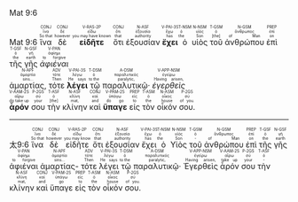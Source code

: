 Mat 9:6


<rt>Mat 9:6</rt> <RUBY><ruby><ruby>ἵνα<rt>So that</rt></ruby><rt>ἵνα</rt></ruby><rt>CONJ</rt></RUBY> <RUBY><ruby><ruby>δὲ<rt>however</rt></ruby><rt>δέ</rt></ruby><rt>CONJ</rt></RUBY> <RUBY><ruby><ruby>**εἰδῆτε**<rt>you may have known</rt></ruby><rt>εἴδω</rt></ruby><rt>V-RAS-2P</rt></RUBY> <RUBY><ruby><ruby>ὅτι<rt>that</rt></ruby><rt>ὅτι</rt></ruby><rt>CONJ</rt></RUBY> <RUBY><ruby><ruby>ἐξουσίαν<rt>authority</rt></ruby><rt>ἐξουσία</rt></ruby><rt>N-ASF</rt></RUBY> <RUBY><ruby><ruby>**ἔχει**<rt>has</rt></ruby><rt>ἔχω</rt></ruby><rt>V-PAI-3S</rt></RUBY> <RUBY><ruby><ruby>ὁ<rt>the</rt></ruby><rt>ὁ</rt></ruby><rt>T-NSM</rt></RUBY> <RUBY><ruby><ruby>υἱὸς<rt>Son</rt></ruby><rt>υἱός</rt></ruby><rt>N-NSM</rt></RUBY> <RUBY><ruby><ruby>τοῦ<rt>[the]</rt></ruby><rt>ὁ</rt></ruby><rt>T-GSM</rt></RUBY> <RUBY><ruby><ruby>ἀνθρώπου<rt>of Man</rt></ruby><rt>ἄνθρωπος</rt></ruby><rt>N-GSM</rt></RUBY> <RUBY><ruby><ruby>ἐπὶ<rt>on</rt></ruby><rt>ἐπί</rt></ruby><rt>PREP</rt></RUBY> <RUBY><ruby><ruby>τῆς<rt>the</rt></ruby><rt>ὁ</rt></ruby><rt>T-GSF</rt></RUBY> <RUBY><ruby><ruby>γῆς<rt>earth</rt></ruby><rt>γῆ</rt></ruby><rt>N-GSF</rt></RUBY> <RUBY><ruby><ruby>*ἀφιέναι*<rt>to forgive</rt></ruby><rt>ἀφίημι</rt></ruby><rt>V-PAN</rt></RUBY> <br /> <RUBY><ruby><ruby>ἁμαρτίας,<rt>sins...</rt></ruby><rt>ἁμαρτία</rt></ruby><rt>N-APF</rt></RUBY> <RUBY><ruby><ruby>τότε<rt>Then</rt></ruby><rt>τότε</rt></ruby><rt>ADV</rt></RUBY> <RUBY><ruby><ruby>**λέγει**<rt>He says</rt></ruby><rt>λέγω</rt></ruby><rt>V-PAI-3S</rt></RUBY> <RUBY><ruby><ruby>τῷ<rt>to the</rt></ruby><rt>ὁ</rt></ruby><rt>T-DSM</rt></RUBY> <RUBY><ruby><ruby>παραλυτικῷ·<rt>paralytic,</rt></ruby><rt>παραλυτικός</rt></ruby><rt>A-DSM</rt></RUBY> <RUBY><ruby><ruby>*ἐγερθεὶς*<rt>Having arisen,</rt></ruby><rt>ἐγείρω</rt></ruby><rt>V-APP-NSM</rt></RUBY> <br /> <RUBY><ruby><ruby>**ἆρόν**<rt>do take up</rt></ruby><rt>αἴρω</rt></ruby><rt>V-AAM-2S</rt></RUBY> <RUBY><ruby><ruby>σου<rt>your</rt></ruby><rt>σύ</rt></ruby><rt>P-2GS</rt></RUBY> <RUBY><ruby><ruby>τὴν<rt>[the]</rt></ruby><rt>ὁ</rt></ruby><rt>T-ASF</rt></RUBY> <RUBY><ruby><ruby>κλίνην<rt>mat,</rt></ruby><rt>κλίνη</rt></ruby><rt>N-ASF</rt></RUBY> <RUBY><ruby><ruby>καὶ<rt>and</rt></ruby><rt>καί</rt></ruby><rt>CONJ</rt></RUBY> <RUBY><ruby><ruby>**ὕπαγε**<rt>do go</rt></ruby><rt>ὑπάγω</rt></ruby><rt>V-PAM-2S</rt></RUBY> <RUBY><ruby><ruby>εἰς<rt>to</rt></ruby><rt>εἰς</rt></ruby><rt>PREP</rt></RUBY> <RUBY><ruby><ruby>τὸν<rt>the</rt></ruby><rt>ὁ</rt></ruby><rt>T-ASM</rt></RUBY> <RUBY><ruby><ruby>οἶκόν<rt>house</rt></ruby><rt>οἶκος</rt></ruby><rt>N-ASM</rt></RUBY> <RUBY><ruby><ruby>σου.<rt>of you.</rt></ruby><rt>σύ</rt></ruby><rt>P-2GS</rt></RUBY> 

---
<rt>太9:6</rt> <RUBY><ruby><ruby>ἵνα<rt>So that</rt></ruby><rt>ἵνα</rt></ruby><rt>CONJ</rt></RUBY> <RUBY><ruby><ruby>δὲ<rt>however</rt></ruby><rt>δέ</rt></ruby><rt>CONJ</rt></RUBY> <RUBY><ruby><ruby>εἰδῆτε<rt>you may know</rt></ruby><rt>εἴδω</rt></ruby><rt>V-RAS-2P</rt></RUBY> <RUBY><ruby><ruby>ὅτι<rt>that</rt></ruby><rt>ὅτι</rt></ruby><rt>CONJ</rt></RUBY> <RUBY><ruby><ruby>ἐξουσίαν<rt>authority</rt></ruby><rt>ἐξουσία</rt></ruby><rt>N-ASF</rt></RUBY> <RUBY><ruby><ruby>ἔχει<rt>has</rt></ruby><rt>ἔχω</rt></ruby><rt>V-PAI-3S</rt></RUBY> <RUBY><ruby><ruby>ὁ<rt>the</rt></ruby><rt>ὁ</rt></ruby><rt>T-NSM</rt></RUBY> <RUBY><ruby><ruby>Υἱὸς<rt>Son</rt></ruby><rt>υἱός</rt></ruby><rt>N-NSM</rt></RUBY> <RUBY><ruby><ruby>τοῦ<rt>‑</rt></ruby><rt>ὁ</rt></ruby><rt>T-GSM</rt></RUBY> <RUBY><ruby><ruby>ἀνθρώπου<rt>of Man</rt></ruby><rt>ἄνθρωπος</rt></ruby><rt>N-GSM</rt></RUBY> <RUBY><ruby><ruby>ἐπὶ<rt>on</rt></ruby><rt>ἐπί</rt></ruby><rt>PREP</rt></RUBY> <RUBY><ruby><ruby>τῆς<rt>the</rt></ruby><rt>ὁ</rt></ruby><rt>T-GSF</rt></RUBY> <RUBY><ruby><ruby>γῆς<rt>earth</rt></ruby><rt>γῆ</rt></ruby><rt>N-GSF</rt></RUBY> <RUBY><ruby><ruby>ἀφιέναι<rt>to forgive</rt></ruby><rt>ἀφίημι</rt></ruby><rt>V-PAN</rt></RUBY> <RUBY><ruby><ruby>ἁμαρτίας-<rt>sins...</rt></ruby><rt>ἁμαρτία</rt></ruby><rt>N-APF</rt></RUBY> <RUBY><ruby><ruby>τότε<rt>Then</rt></ruby><rt>τότε</rt></ruby><rt>ADV</rt></RUBY> <RUBY><ruby><ruby>λέγει<rt>He says</rt></ruby><rt>λέγω</rt></ruby><rt>V-PAI-3S</rt></RUBY> <RUBY><ruby><ruby>τῷ<rt>to the</rt></ruby><rt>ὁ</rt></ruby><rt>T-DSM</rt></RUBY> <RUBY><ruby><ruby>παραλυτικῷ·<rt>paralytic,</rt></ruby><rt>παραλυτικός</rt></ruby><rt>A-DSM</rt></RUBY> <RUBY><ruby><ruby>Ἐγερθεὶς<rt>Having arisen,</rt></ruby><rt>ἐγείρω</rt></ruby><rt>V-APP-NSM</rt></RUBY> <RUBY><ruby><ruby>ἆρόν<rt>take up</rt></ruby><rt>αἴρω</rt></ruby><rt>V-AAM-2S</rt></RUBY> <RUBY><ruby><ruby>σου<rt>your</rt></ruby><rt>σύ</rt></ruby><rt>P-2GS</rt></RUBY> <RUBY><ruby><ruby>τὴν<rt>‑</rt></ruby><rt>ὁ</rt></ruby><rt>T-ASF</rt></RUBY> <RUBY><ruby><ruby>κλίνην<rt>mat,</rt></ruby><rt>κλίνη</rt></ruby><rt>N-ASF</rt></RUBY> <RUBY><ruby><ruby>καὶ<rt>and</rt></ruby><rt>καί</rt></ruby><rt>CONJ</rt></RUBY> <RUBY><ruby><ruby>ὕπαγε<rt>go</rt></ruby><rt>ὑπάγω</rt></ruby><rt>V-PAM-2S</rt></RUBY> <RUBY><ruby><ruby>εἰς<rt>to</rt></ruby><rt>εἰς</rt></ruby><rt>PREP</rt></RUBY> <RUBY><ruby><ruby>τὸν<rt>the</rt></ruby><rt>ὁ</rt></ruby><rt>T-ASM</rt></RUBY> <RUBY><ruby><ruby>οἶκόν<rt>house</rt></ruby><rt>οἶκος</rt></ruby><rt>N-ASM</rt></RUBY> <RUBY><ruby><ruby>σου.<rt>of you.</rt></ruby><rt>σύ</rt></ruby><rt>P-2GS</rt></RUBY> 